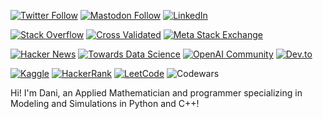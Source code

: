 [![Twitter Follow](https://img.shields.io/twitter/follow/dani_lisle?style=social)](https://twitter.com/dani_lisle)
[![Mastodon Follow](https://img.shields.io/badge/Mastodon-%40xDDDani-blue?style=flat&logo=mastodon)](https://mastodon.social/@xDDDani)
[![LinkedIn](https://img.shields.io/badge/-LinkedIn-blue?style=flat&logo=LinkedIn&logoColor=white)](https://www.linkedin.com/in/danilisle)

[![Stack Overflow](https://img.shields.io/badge/Stack%20Overflow-Dani%20Lisle-orange.svg?style=flat&logo=stackoverflow)](https://stackoverflow.com/users/23438083/dani-lisle)
[![Cross Validated](https://img.shields.io/badge/Cross%20Validated-Dani%20Lisle-green?style=flat&logo=stack-exchange)](https://stats.stackexchange.com/users/406943/dani-lisle)
[![Meta Stack Exchange](https://img.shields.io/badge/Stack%20Exchange-Dani%20Lilsle-orange?style=flat&logo=stack-exchange)](https://meta.stackexchange.com/users/1470142/dani-lilsle)

[![Hacker News](https://img.shields.io/badge/Hacker%20News-danilisle-yellow?style=flat&logo=ycombinator)](https://news.ycombinator.com/user?id=danilisle)
[![Towards Data Science](https://img.shields.io/badge/Towards%20Data%20Science-danilisle74-black?style=flat&logo=medium)](https://medium.com/@danilisle74)
[![OpenAI Community](https://img.shields.io/badge/OpenAI%20Community-xdddani-blue?style=flat&logo=openai)](https://community.openai.com/u/xdddani/summary)
[![Dev.to](https://img.shields.io/badge/Dev.to-xdddani-blue?style=flat&logo=dev.to)](https://dev.to/xdddani)


[![Kaggle](https://img.shields.io/badge/Kaggle-danilisle-blue?style=flat&logo=kaggle)](https://www.kaggle.com/danilisle)
[![HackerRank](https://img.shields.io/badge/HackerRank-danilisle74-green?style=flat&logo=hackerrank)](https://www.hackerrank.com/profile/danilisle74) 
[![LeetCode](https://img.shields.io/badge/LeetCode-dreamchef-blue?style=flat&logo=leetcode)](https://leetcode.com/dreamchef/) 
![Codewars](https://www.codewars.com/users/dreamchef/badges/small) 

Hi! I'm Dani, an Applied Mathematician and programmer specializing in Modeling and Simulations in Python and C++!
